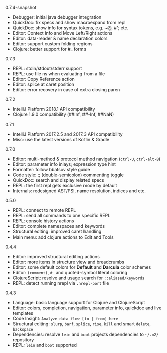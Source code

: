 0.7.4-snapshot

* Debugger: initial java debugger integration
* QuickDoc: fix specs and show macroexpand from repl
* QuickDoc: show info for syntax tokens, e.g. ~@, #^, etc.
* Editor: Context Info and Move Left/Right actions
* Editor: data-reader & name declaration colors
* Editor: support custom folding regions
* Clojure: better support for #_ forms

0.7.3

* REPL: stdin/stdout/stderr support
* REPL: use file ns when evaluating from a file
* Editor: Copy Reference action
* Editor: splice at caret position
* Editor: error recovery in case of extra closing paren

0.7.2

* IntelliJ Platform 2018.1 API compatibility
* Clojure 1.9.0 compatibility (##Inf, ##-Inf, ##NaN) 

0.7.1

* IntelliJ Platform 2017.2.5 and 2017.3 API compatibility
* Misc: use the latest versions of Kotlin & Gradle
  
0.7.0

* Editor: multi-method & protocol method navigation (`ctrl-U`, `ctrl-alt-B`)
* Editor: parameter info inlays; expression type hint
* Formatter: follow bbatsov style guide
* Code style: ;; (double-semicolon) commenting toggle
* QuickDoc: search and display related specs
* REPL: the first repl gets exclusive mode by default
* Internals: redesigned AST/PSI, name resolution, indices and etc.

0.5.0

* REPL: connect to remote REPL
* REPL: send all commands to one specific REPL
* REPL: console history actions
* Editor: complete namespaces and keywords
* Structural editing: improved caret handling
* Main menu: add clojure actions to Edit and Tools

0.4.4

* Editor: improved structural editing actions
* Editor: more items in structure view and breadcrumbs
* Editor: some default colors for **Default** and **Darcula** color schemes
* Editor: `(comment)`, `#_` and quoted-symbol literal coloring
* ClojureScript: resolve and usage search for `::aliased/keywords`
* REPL: detect running nrepl via `.nrepl-port` file

0.4.3

* Language: basic language support for Clojure and ClojureScript
* Editor: colors, completion, navigation, parameter info, quickdoc and live templates
* Code Insight: `Analyze data flow [to | from] here`
* Structural editing: `slurp`, `barf`, `splice`, `rise`, `kill` and smart `delete`, `backspace`
* Dependencies: resolve `lein` and `boot` projects dependencies to `~/.m2/` repository
* REPL: `lein` and `boot` supported
